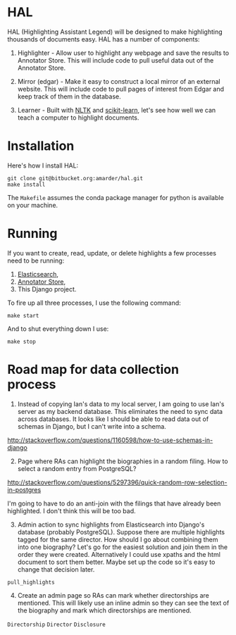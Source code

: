 # HAL

HAL (Highlighting Assistant Legend) will be designed to make highlighting thousands of documents easy. HAL has a number of components:

1. Highlighter - Allow user to highlight any webpage and save the results to Annotator Store. This will include code to pull useful data out of the Annotator Store.

2. Mirror (edgar) - Make it easy to construct a local mirror of an external website. This will include code to pull pages of interest from Edgar and keep track of them in the database.

3. Learner - Built with [NLTK](http://www.nltk.org/) and [scikit-learn](http://scikit-learn.org/stable/), let's see how well we can teach a computer to highlight documents.

# Installation

Here's how I install HAL:

    git clone git@bitbucket.org:amarder/hal.git
    make install

The `Makefile` assumes the conda package manager for python is available on your machine.

# Running

If you want to create, read, update, or delete highlights a few processes need to be running:

1. [Elasticsearch](http://www.elasticsearch.org/),
2. [Annotator Store](https://github.com/openannotation/annotator-store),
3. This Django project.

To fire up all three processes, I use the following command:

    make start

And to shut everything down I use:

    make stop

# Road map for data collection process

1. Instead of copying Ian's data to my local server, I am going to use Ian's server as my backend database. This eliminates the need to sync data across databases. It looks like I should be able to read data out of schemas in Django, but I can't write into a schema.

http://stackoverflow.com/questions/1160598/how-to-use-schemas-in-django

2. Page where RAs can highlight the biographies in a random filing. How to select a random entry from PostgreSQL?

http://stackoverflow.com/questions/5297396/quick-random-row-selection-in-postgres

I'm going to have to do an anti-join with the filings that have already been highlighted. I don't think this will be too bad.

3. Admin action to sync highlights from Elasticsearch into Django's database (probably PostgreSQL). Suppose there are multiple highlights tagged for the same director. How should I go about combining them into one biography? Let's go for the easiest solution and join them in the order they were created. Alternatively I could use xpaths and the html document to sort them better. Maybe set up the code so it's easy to change that decision later.

`pull_highlights`

4. Create an admin page so RAs can mark whether directorships are mentioned. This will likely use an inline admin so they can see the text of the biography and mark which directorships are mentioned.

`Directorship`
`Director`
`Disclosure`
